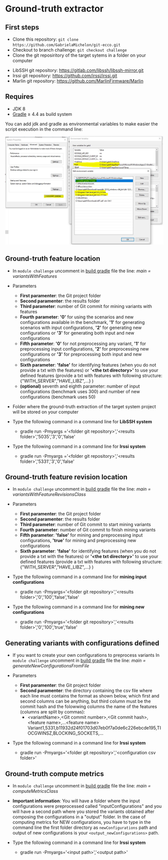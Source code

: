 # Ground-truth extractor

## First steps

* Clone this repository: `git clone https://github.com/GabrielaMichelon/git-ecco.git`
* Checkout to branch challenge: `git checkout challenge`
* Clone the git reposiritory of the target sytems in a folder on your computer
 - LibSSH git repository: https://gitlab.com/libssh/libssh-mirror.git
 - Irssi git repository: https://github.com/irssi/irssi.git
 - Marlin git repository: https://github.com/MarlinFirmware/Marlin


## Requires

* JDK 8
* [Gradle](http://gradle.org/ "Gradle") &#8805; 4.4 as build system

You can add jdk and gradle as environmental variables to make easier the script execution in the command line:

![Environmental_Variables](doc/gradle_and_jdk.JPG "Environmental_Variables")





## Ground-truth feature location


* In `module challenge` uncomment in [build gradle](https://github.com/GabrielaMichelon/git-ecco/blob/challenge/challenge/build.gradle) file the line: *main = variantsWithFeatures*

* Parameters
  - **First paramenter**: the Git project folder
  - **Second paramenter**: the results folder
  - **Third parameter**: number of Git commit for mining variants with features
  - **Fourth parameter**: **'0'** for using the scenarios and new configurations available in the benchmark, **'1'** for generating scenarios with input configurations, **'2'** for generating new configurations or **'3'** for generating both input and new configurations
  - **Fifth parameter**: **'0'** for not preprocessing any variant, **'1'** for preprocessing input configurations, **'2'** for preprocessing new configurations or **'3'** for preprocessing both input and new configurations
  - **Sixth parameter**: **'false'** for identifying features (when you do not provide a txt with the features) or **'\<the txt directory>'** to use your defined features (provide a txt with features with following structure: {"WITH_SERVER","HAVE_LIBZ",...} )
  - **(optional)** seventh and eighth parameter: number of input configurations (benchmark uses 300) and number of new configurations (benchmark uses 50)
 

* Folder where the ground-truth extraction of the target system project will be stored on your computer

* Type the following command in a command line for **LibSSH system**
  - gradle run -Pmyargs ='\<folder git repository>','\<results folder>','5035','3','0','false'
  
  
* Type the following command in a command line for **Irssi system**
  - gradle run -Pmyargs ='\<folder git repository>','\<results folder>','5331','3','0','false'

## Ground-truth feature revision location


* In `module challenge` uncomment in [build gradle](https://github.com/GabrielaMichelon/git-ecco/blob/challenge/challenge/build.gradle) file the line: *main = variantsWithFeatureRevisionsClass*

* Parameters
  - **First paramenter**: the Git project folder
  - **Second paramenter**: the results folder
  - **Third parameter**: number of Git commit to start mining variants
  - **Fourth parameter**: number of Git commit to finish mining variants
  - **Fifth parameter**: **'false'** for mining and preprocessing input configurations, **'true'** for mining and preprocessing new configurations
  - **Sixth parameter**: **'false'** for identifying features (when you do not provide a txt with the features) or **'\<the txt directory>'** to use your defined features (provide a txt with features with following structure: {"WITH_SERVER","HAVE_LIBZ",...} )



* Type the following command in a command line for **mining input configurations**
  - gradle run -Pmyargs='\<folder git repository>','\<results folder>','0','100','false','false'


* Type the following command in a command line for **mining new configurations**
  - gradle run -Pmyargs='\<folder git repository>','\<results folder>','0','100','true','false'


## Generating variants with configurations defined

* If you want to create your own configurations to preprocess variants In `module challenge` uncomment in [build gradle](https://github.com/GabrielaMichelon/git-ecco/blob/challenge/challenge/build.gradle) file the line: *main = generateNewConfigurationsFromFile*

* Parameters
  - **First paramenter**: the Git project folder
  - **Second paramenter**: the directory containing the csv file where each line must contains the format as shown below, which first and second columns can be anything, but third column must be the commit hash and the folowwing columns the name of the features (columns are split by commas):
    - \<variantName>,\<Git commit number>,\<Git commit hash>,\<feature name>,...\<feature name>
      Variant1,5331,b11932d24f01703d07eb0f7a0de6c226ebcde195,TIOCGWINSZ,BLOCKING_SOCKETS,...
  

* Type the following command in a command line for **Irssi system**
  - gradle run -Pmyargs='\<folder git repository>','\<configuration csv folder>'


## Ground-truth compute metrics

* In `module challenge` uncomment in [build gradle](https://github.com/GabrielaMichelon/git-ecco/blob/challenge/challenge/build.gradle) file the line: *main = computeMetricsClass*

* **Important information**: You will have a folder where the input configurations were preprocessed called "inputConfigurations" and you will have a second path where you stored the variants obtained after composing the configurations in a "output" folder. In the case of computing metrics for NEW configurations, you have to type in the command line the first folder directory as `newConfigurations` path and output of new configurations is your `<output_newConfigurations>` path.


* Type the following command in a command line for **Irssi system**
  - gradle run -Pmyargs='\<input path>','\<output path>'
